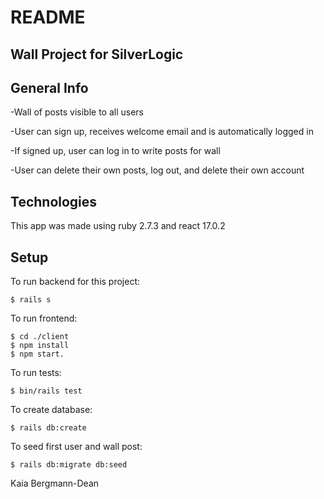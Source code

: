 # README
## Wall Project for SilverLogic

## General Info
-Wall of posts visible to all users

-User can sign up, receives welcome email and is automatically logged in

-If signed up, user can log in to write posts for wall

-User can delete their own posts, log out, and delete their own account

## Technologies
This app was made using ruby 2.7.3 and react 17.0.2

## Setup
To run backend for this project:
```
$ rails s 
```
To run frontend:
```
$ cd ./client
$ npm install
$ npm start.
```
To run tests:
```
$ bin/rails test
```
To create database:
```
$ rails db:create
```
To seed first user and wall post:
```
$ rails db:migrate db:seed
```

Kaia Bergmann-Dean
